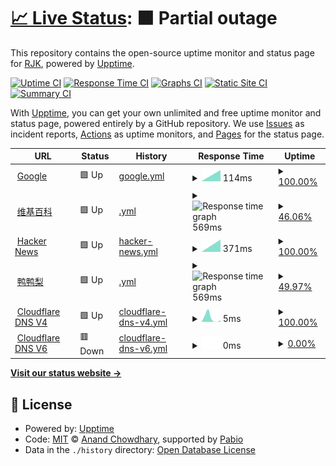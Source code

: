 # [📈 Live Status](https://upptime.yayal.cc): <!--live status--> **🟧 Partial outage**

This repository contains the open-source uptime monitor and status page for [RJK](https://www.yayal.cc/), powered by [Upptime](https://github.com/upptime/upptime).

[![Uptime CI](https://github.com/Iuleoo/Upptime/workflows/Uptime%20CI/badge.svg)](https://github.com/Iuleoo/Upptime/actions?query=workflow%3A%22Uptime+CI%22)
[![Response Time CI](https://github.com/Iuleoo/Upptime/workflows/Response%20Time%20CI/badge.svg)](https://github.com/Iuleoo/Upptime/actions?query=workflow%3A%22Response+Time+CI%22)
[![Graphs CI](https://github.com/Iuleoo/Upptime/workflows/Graphs%20CI/badge.svg)](https://github.com/Iuleoo/Upptime/actions?query=workflow%3A%22Graphs+CI%22)
[![Static Site CI](https://github.com/Iuleoo/Upptime/workflows/Static%20Site%20CI/badge.svg)](https://github.com/Iuleoo/Upptime/actions?query=workflow%3A%22Static+Site+CI%22)
[![Summary CI](https://github.com/Iuleoo/Upptime/workflows/Summary%20CI/badge.svg)](https://github.com/Iuleoo/Upptime/actions?query=workflow%3A%22Summary+CI%22)

With [Upptime](https://upptime.js.org), you can get your own unlimited and free uptime monitor and status page, powered entirely by a GitHub repository. We use [Issues](https://github.com/Iuleoo/Upptime/issues) as incident reports, [Actions](https://github.com/Iuleoo/Upptime/actions) as uptime monitors, and [Pages](https://upptime.yayal.cc) for the status page.

<!--start: status pages-->
<!-- This summary is generated by Upptime (https://github.com/upptime/upptime) -->
<!-- Do not edit this manually, your changes will be overwritten -->
<!-- prettier-ignore -->
| URL | Status | History | Response Time | Uptime |
| --- | ------ | ------- | ------------- | ------ |
| <img alt="" src="https://icons.duckduckgo.com/ip3/www.google.com.ico" height="13"> [Google](https://www.google.com) | 🟩 Up | [google.yml](https://github.com/Iuleoo/Upptime/commits/HEAD/history/google.yml) | <details><summary><img alt="Response time graph" src="./graphs/google/response-time-week.png" height="20"> 114ms</summary><br><a href="https://upptime.yayal.cc/history/google"><img alt="Response time 114" src="https://img.shields.io/endpoint?url=https%3A%2F%2Fraw.githubusercontent.com%2FIuleoo%2FUpptime%2FHEAD%2Fapi%2Fgoogle%2Fresponse-time.json"></a><br><a href="https://upptime.yayal.cc/history/google"><img alt="24-hour response time 114" src="https://img.shields.io/endpoint?url=https%3A%2F%2Fraw.githubusercontent.com%2FIuleoo%2FUpptime%2FHEAD%2Fapi%2Fgoogle%2Fresponse-time-day.json"></a><br><a href="https://upptime.yayal.cc/history/google"><img alt="7-day response time 114" src="https://img.shields.io/endpoint?url=https%3A%2F%2Fraw.githubusercontent.com%2FIuleoo%2FUpptime%2FHEAD%2Fapi%2Fgoogle%2Fresponse-time-week.json"></a><br><a href="https://upptime.yayal.cc/history/google"><img alt="30-day response time 114" src="https://img.shields.io/endpoint?url=https%3A%2F%2Fraw.githubusercontent.com%2FIuleoo%2FUpptime%2FHEAD%2Fapi%2Fgoogle%2Fresponse-time-month.json"></a><br><a href="https://upptime.yayal.cc/history/google"><img alt="1-year response time 114" src="https://img.shields.io/endpoint?url=https%3A%2F%2Fraw.githubusercontent.com%2FIuleoo%2FUpptime%2FHEAD%2Fapi%2Fgoogle%2Fresponse-time-year.json"></a></details> | <details><summary><a href="https://upptime.yayal.cc/history/google">100.00%</a></summary><a href="https://upptime.yayal.cc/history/google"><img alt="All-time uptime 100.00%" src="https://img.shields.io/endpoint?url=https%3A%2F%2Fraw.githubusercontent.com%2FIuleoo%2FUpptime%2FHEAD%2Fapi%2Fgoogle%2Fuptime.json"></a><br><a href="https://upptime.yayal.cc/history/google"><img alt="24-hour uptime 100.00%" src="https://img.shields.io/endpoint?url=https%3A%2F%2Fraw.githubusercontent.com%2FIuleoo%2FUpptime%2FHEAD%2Fapi%2Fgoogle%2Fuptime-day.json"></a><br><a href="https://upptime.yayal.cc/history/google"><img alt="7-day uptime 100.00%" src="https://img.shields.io/endpoint?url=https%3A%2F%2Fraw.githubusercontent.com%2FIuleoo%2FUpptime%2FHEAD%2Fapi%2Fgoogle%2Fuptime-week.json"></a><br><a href="https://upptime.yayal.cc/history/google"><img alt="30-day uptime 100.00%" src="https://img.shields.io/endpoint?url=https%3A%2F%2Fraw.githubusercontent.com%2FIuleoo%2FUpptime%2FHEAD%2Fapi%2Fgoogle%2Fuptime-month.json"></a><br><a href="https://upptime.yayal.cc/history/google"><img alt="1-year uptime 100.00%" src="https://img.shields.io/endpoint?url=https%3A%2F%2Fraw.githubusercontent.com%2FIuleoo%2FUpptime%2FHEAD%2Fapi%2Fgoogle%2Fuptime-year.json"></a></details>
| <img alt="" src="https://icons.duckduckgo.com/ip3/zh.wikipedia.org.ico" height="13"> [维基百科](https://zh.wikipedia.org) | 🟩 Up | [.yml](https://github.com/Iuleoo/Upptime/commits/HEAD/history/.yml) | <details><summary><img alt="Response time graph" src="./graphs//response-time-week.png" height="20"> 569ms</summary><br><a href="https://upptime.yayal.cc/history/"><img alt="Response time 569" src="https://img.shields.io/endpoint?url=https%3A%2F%2Fraw.githubusercontent.com%2FIuleoo%2FUpptime%2FHEAD%2Fapi%2F%2Fresponse-time.json"></a><br><a href="https://upptime.yayal.cc/history/"><img alt="24-hour response time 569" src="https://img.shields.io/endpoint?url=https%3A%2F%2Fraw.githubusercontent.com%2FIuleoo%2FUpptime%2FHEAD%2Fapi%2F%2Fresponse-time-day.json"></a><br><a href="https://upptime.yayal.cc/history/"><img alt="7-day response time 569" src="https://img.shields.io/endpoint?url=https%3A%2F%2Fraw.githubusercontent.com%2FIuleoo%2FUpptime%2FHEAD%2Fapi%2F%2Fresponse-time-week.json"></a><br><a href="https://upptime.yayal.cc/history/"><img alt="30-day response time 569" src="https://img.shields.io/endpoint?url=https%3A%2F%2Fraw.githubusercontent.com%2FIuleoo%2FUpptime%2FHEAD%2Fapi%2F%2Fresponse-time-month.json"></a><br><a href="https://upptime.yayal.cc/history/"><img alt="1-year response time 569" src="https://img.shields.io/endpoint?url=https%3A%2F%2Fraw.githubusercontent.com%2FIuleoo%2FUpptime%2FHEAD%2Fapi%2F%2Fresponse-time-year.json"></a></details> | <details><summary><a href="https://upptime.yayal.cc/history/">46.06%</a></summary><a href="https://upptime.yayal.cc/history/"><img alt="All-time uptime 46.06%" src="https://img.shields.io/endpoint?url=https%3A%2F%2Fraw.githubusercontent.com%2FIuleoo%2FUpptime%2FHEAD%2Fapi%2F%2Fuptime.json"></a><br><a href="https://upptime.yayal.cc/history/"><img alt="24-hour uptime 46.06%" src="https://img.shields.io/endpoint?url=https%3A%2F%2Fraw.githubusercontent.com%2FIuleoo%2FUpptime%2FHEAD%2Fapi%2F%2Fuptime-day.json"></a><br><a href="https://upptime.yayal.cc/history/"><img alt="7-day uptime 46.06%" src="https://img.shields.io/endpoint?url=https%3A%2F%2Fraw.githubusercontent.com%2FIuleoo%2FUpptime%2FHEAD%2Fapi%2F%2Fuptime-week.json"></a><br><a href="https://upptime.yayal.cc/history/"><img alt="30-day uptime 46.06%" src="https://img.shields.io/endpoint?url=https%3A%2F%2Fraw.githubusercontent.com%2FIuleoo%2FUpptime%2FHEAD%2Fapi%2F%2Fuptime-month.json"></a><br><a href="https://upptime.yayal.cc/history/"><img alt="1-year uptime 46.06%" src="https://img.shields.io/endpoint?url=https%3A%2F%2Fraw.githubusercontent.com%2FIuleoo%2FUpptime%2FHEAD%2Fapi%2F%2Fuptime-year.json"></a></details>
| <img alt="" src="https://icons.duckduckgo.com/ip3/news.ycombinator.com.ico" height="13"> [Hacker News](https://news.ycombinator.com) | 🟩 Up | [hacker-news.yml](https://github.com/Iuleoo/Upptime/commits/HEAD/history/hacker-news.yml) | <details><summary><img alt="Response time graph" src="./graphs/hacker-news/response-time-week.png" height="20"> 371ms</summary><br><a href="https://upptime.yayal.cc/history/hacker-news"><img alt="Response time 371" src="https://img.shields.io/endpoint?url=https%3A%2F%2Fraw.githubusercontent.com%2FIuleoo%2FUpptime%2FHEAD%2Fapi%2Fhacker-news%2Fresponse-time.json"></a><br><a href="https://upptime.yayal.cc/history/hacker-news"><img alt="24-hour response time 371" src="https://img.shields.io/endpoint?url=https%3A%2F%2Fraw.githubusercontent.com%2FIuleoo%2FUpptime%2FHEAD%2Fapi%2Fhacker-news%2Fresponse-time-day.json"></a><br><a href="https://upptime.yayal.cc/history/hacker-news"><img alt="7-day response time 371" src="https://img.shields.io/endpoint?url=https%3A%2F%2Fraw.githubusercontent.com%2FIuleoo%2FUpptime%2FHEAD%2Fapi%2Fhacker-news%2Fresponse-time-week.json"></a><br><a href="https://upptime.yayal.cc/history/hacker-news"><img alt="30-day response time 371" src="https://img.shields.io/endpoint?url=https%3A%2F%2Fraw.githubusercontent.com%2FIuleoo%2FUpptime%2FHEAD%2Fapi%2Fhacker-news%2Fresponse-time-month.json"></a><br><a href="https://upptime.yayal.cc/history/hacker-news"><img alt="1-year response time 371" src="https://img.shields.io/endpoint?url=https%3A%2F%2Fraw.githubusercontent.com%2FIuleoo%2FUpptime%2FHEAD%2Fapi%2Fhacker-news%2Fresponse-time-year.json"></a></details> | <details><summary><a href="https://upptime.yayal.cc/history/hacker-news">100.00%</a></summary><a href="https://upptime.yayal.cc/history/hacker-news"><img alt="All-time uptime 100.00%" src="https://img.shields.io/endpoint?url=https%3A%2F%2Fraw.githubusercontent.com%2FIuleoo%2FUpptime%2FHEAD%2Fapi%2Fhacker-news%2Fuptime.json"></a><br><a href="https://upptime.yayal.cc/history/hacker-news"><img alt="24-hour uptime 100.00%" src="https://img.shields.io/endpoint?url=https%3A%2F%2Fraw.githubusercontent.com%2FIuleoo%2FUpptime%2FHEAD%2Fapi%2Fhacker-news%2Fuptime-day.json"></a><br><a href="https://upptime.yayal.cc/history/hacker-news"><img alt="7-day uptime 100.00%" src="https://img.shields.io/endpoint?url=https%3A%2F%2Fraw.githubusercontent.com%2FIuleoo%2FUpptime%2FHEAD%2Fapi%2Fhacker-news%2Fuptime-week.json"></a><br><a href="https://upptime.yayal.cc/history/hacker-news"><img alt="30-day uptime 100.00%" src="https://img.shields.io/endpoint?url=https%3A%2F%2Fraw.githubusercontent.com%2FIuleoo%2FUpptime%2FHEAD%2Fapi%2Fhacker-news%2Fuptime-month.json"></a><br><a href="https://upptime.yayal.cc/history/hacker-news"><img alt="1-year uptime 100.00%" src="https://img.shields.io/endpoint?url=https%3A%2F%2Fraw.githubusercontent.com%2FIuleoo%2FUpptime%2FHEAD%2Fapi%2Fhacker-news%2Fuptime-year.json"></a></details>
| <img alt="" src="https://icons.duckduckgo.com/ip3/www.yayal.cc.ico" height="13"> [鸭鸭梨](https://www.yayal.cc) | 🟩 Up | [.yml](https://github.com/Iuleoo/Upptime/commits/HEAD/history/.yml) | <details><summary><img alt="Response time graph" src="./graphs//response-time-week.png" height="20"> 569ms</summary><br><a href="https://upptime.yayal.cc/history/"><img alt="Response time 569" src="https://img.shields.io/endpoint?url=https%3A%2F%2Fraw.githubusercontent.com%2FIuleoo%2FUpptime%2FHEAD%2Fapi%2F%2Fresponse-time.json"></a><br><a href="https://upptime.yayal.cc/history/"><img alt="24-hour response time 569" src="https://img.shields.io/endpoint?url=https%3A%2F%2Fraw.githubusercontent.com%2FIuleoo%2FUpptime%2FHEAD%2Fapi%2F%2Fresponse-time-day.json"></a><br><a href="https://upptime.yayal.cc/history/"><img alt="7-day response time 569" src="https://img.shields.io/endpoint?url=https%3A%2F%2Fraw.githubusercontent.com%2FIuleoo%2FUpptime%2FHEAD%2Fapi%2F%2Fresponse-time-week.json"></a><br><a href="https://upptime.yayal.cc/history/"><img alt="30-day response time 569" src="https://img.shields.io/endpoint?url=https%3A%2F%2Fraw.githubusercontent.com%2FIuleoo%2FUpptime%2FHEAD%2Fapi%2F%2Fresponse-time-month.json"></a><br><a href="https://upptime.yayal.cc/history/"><img alt="1-year response time 569" src="https://img.shields.io/endpoint?url=https%3A%2F%2Fraw.githubusercontent.com%2FIuleoo%2FUpptime%2FHEAD%2Fapi%2F%2Fresponse-time-year.json"></a></details> | <details><summary><a href="https://upptime.yayal.cc/history/">49.97%</a></summary><a href="https://upptime.yayal.cc/history/"><img alt="All-time uptime 49.97%" src="https://img.shields.io/endpoint?url=https%3A%2F%2Fraw.githubusercontent.com%2FIuleoo%2FUpptime%2FHEAD%2Fapi%2F%2Fuptime.json"></a><br><a href="https://upptime.yayal.cc/history/"><img alt="24-hour uptime 49.97%" src="https://img.shields.io/endpoint?url=https%3A%2F%2Fraw.githubusercontent.com%2FIuleoo%2FUpptime%2FHEAD%2Fapi%2F%2Fuptime-day.json"></a><br><a href="https://upptime.yayal.cc/history/"><img alt="7-day uptime 49.97%" src="https://img.shields.io/endpoint?url=https%3A%2F%2Fraw.githubusercontent.com%2FIuleoo%2FUpptime%2FHEAD%2Fapi%2F%2Fuptime-week.json"></a><br><a href="https://upptime.yayal.cc/history/"><img alt="30-day uptime 49.97%" src="https://img.shields.io/endpoint?url=https%3A%2F%2Fraw.githubusercontent.com%2FIuleoo%2FUpptime%2FHEAD%2Fapi%2F%2Fuptime-month.json"></a><br><a href="https://upptime.yayal.cc/history/"><img alt="1-year uptime 49.97%" src="https://img.shields.io/endpoint?url=https%3A%2F%2Fraw.githubusercontent.com%2FIuleoo%2FUpptime%2FHEAD%2Fapi%2F%2Fuptime-year.json"></a></details>
| <img alt="" src="https://icons.duckduckgo.com/ip3/null.ico" height="13"> [Cloudflare DNS V4](1.1.1.1) | 🟩 Up | [cloudflare-dns-v4.yml](https://github.com/Iuleoo/Upptime/commits/HEAD/history/cloudflare-dns-v4.yml) | <details><summary><img alt="Response time graph" src="./graphs/cloudflare-dns-v4/response-time-week.png" height="20"> 5ms</summary><br><a href="https://upptime.yayal.cc/history/cloudflare-dns-v4"><img alt="Response time 5" src="https://img.shields.io/endpoint?url=https%3A%2F%2Fraw.githubusercontent.com%2FIuleoo%2FUpptime%2FHEAD%2Fapi%2Fcloudflare-dns-v4%2Fresponse-time.json"></a><br><a href="https://upptime.yayal.cc/history/cloudflare-dns-v4"><img alt="24-hour response time 5" src="https://img.shields.io/endpoint?url=https%3A%2F%2Fraw.githubusercontent.com%2FIuleoo%2FUpptime%2FHEAD%2Fapi%2Fcloudflare-dns-v4%2Fresponse-time-day.json"></a><br><a href="https://upptime.yayal.cc/history/cloudflare-dns-v4"><img alt="7-day response time 5" src="https://img.shields.io/endpoint?url=https%3A%2F%2Fraw.githubusercontent.com%2FIuleoo%2FUpptime%2FHEAD%2Fapi%2Fcloudflare-dns-v4%2Fresponse-time-week.json"></a><br><a href="https://upptime.yayal.cc/history/cloudflare-dns-v4"><img alt="30-day response time 5" src="https://img.shields.io/endpoint?url=https%3A%2F%2Fraw.githubusercontent.com%2FIuleoo%2FUpptime%2FHEAD%2Fapi%2Fcloudflare-dns-v4%2Fresponse-time-month.json"></a><br><a href="https://upptime.yayal.cc/history/cloudflare-dns-v4"><img alt="1-year response time 5" src="https://img.shields.io/endpoint?url=https%3A%2F%2Fraw.githubusercontent.com%2FIuleoo%2FUpptime%2FHEAD%2Fapi%2Fcloudflare-dns-v4%2Fresponse-time-year.json"></a></details> | <details><summary><a href="https://upptime.yayal.cc/history/cloudflare-dns-v4">100.00%</a></summary><a href="https://upptime.yayal.cc/history/cloudflare-dns-v4"><img alt="All-time uptime 100.00%" src="https://img.shields.io/endpoint?url=https%3A%2F%2Fraw.githubusercontent.com%2FIuleoo%2FUpptime%2FHEAD%2Fapi%2Fcloudflare-dns-v4%2Fuptime.json"></a><br><a href="https://upptime.yayal.cc/history/cloudflare-dns-v4"><img alt="24-hour uptime 100.00%" src="https://img.shields.io/endpoint?url=https%3A%2F%2Fraw.githubusercontent.com%2FIuleoo%2FUpptime%2FHEAD%2Fapi%2Fcloudflare-dns-v4%2Fuptime-day.json"></a><br><a href="https://upptime.yayal.cc/history/cloudflare-dns-v4"><img alt="7-day uptime 100.00%" src="https://img.shields.io/endpoint?url=https%3A%2F%2Fraw.githubusercontent.com%2FIuleoo%2FUpptime%2FHEAD%2Fapi%2Fcloudflare-dns-v4%2Fuptime-week.json"></a><br><a href="https://upptime.yayal.cc/history/cloudflare-dns-v4"><img alt="30-day uptime 100.00%" src="https://img.shields.io/endpoint?url=https%3A%2F%2Fraw.githubusercontent.com%2FIuleoo%2FUpptime%2FHEAD%2Fapi%2Fcloudflare-dns-v4%2Fuptime-month.json"></a><br><a href="https://upptime.yayal.cc/history/cloudflare-dns-v4"><img alt="1-year uptime 100.00%" src="https://img.shields.io/endpoint?url=https%3A%2F%2Fraw.githubusercontent.com%2FIuleoo%2FUpptime%2FHEAD%2Fapi%2Fcloudflare-dns-v4%2Fuptime-year.json"></a></details>
| <img alt="" src="https://icons.duckduckgo.com/ip3/4700.ico" height="13"> [Cloudflare DNS V6](2606:4700:4700::1111) | 🟥 Down | [cloudflare-dns-v6.yml](https://github.com/Iuleoo/Upptime/commits/HEAD/history/cloudflare-dns-v6.yml) | <details><summary><img alt="Response time graph" src="./graphs/cloudflare-dns-v6/response-time-week.png" height="20"> 0ms</summary><br><a href="https://upptime.yayal.cc/history/cloudflare-dns-v6"><img alt="Response time 0" src="https://img.shields.io/endpoint?url=https%3A%2F%2Fraw.githubusercontent.com%2FIuleoo%2FUpptime%2FHEAD%2Fapi%2Fcloudflare-dns-v6%2Fresponse-time.json"></a><br><a href="https://upptime.yayal.cc/history/cloudflare-dns-v6"><img alt="24-hour response time 0" src="https://img.shields.io/endpoint?url=https%3A%2F%2Fraw.githubusercontent.com%2FIuleoo%2FUpptime%2FHEAD%2Fapi%2Fcloudflare-dns-v6%2Fresponse-time-day.json"></a><br><a href="https://upptime.yayal.cc/history/cloudflare-dns-v6"><img alt="7-day response time 0" src="https://img.shields.io/endpoint?url=https%3A%2F%2Fraw.githubusercontent.com%2FIuleoo%2FUpptime%2FHEAD%2Fapi%2Fcloudflare-dns-v6%2Fresponse-time-week.json"></a><br><a href="https://upptime.yayal.cc/history/cloudflare-dns-v6"><img alt="30-day response time 0" src="https://img.shields.io/endpoint?url=https%3A%2F%2Fraw.githubusercontent.com%2FIuleoo%2FUpptime%2FHEAD%2Fapi%2Fcloudflare-dns-v6%2Fresponse-time-month.json"></a><br><a href="https://upptime.yayal.cc/history/cloudflare-dns-v6"><img alt="1-year response time 0" src="https://img.shields.io/endpoint?url=https%3A%2F%2Fraw.githubusercontent.com%2FIuleoo%2FUpptime%2FHEAD%2Fapi%2Fcloudflare-dns-v6%2Fresponse-time-year.json"></a></details> | <details><summary><a href="https://upptime.yayal.cc/history/cloudflare-dns-v6">0.00%</a></summary><a href="https://upptime.yayal.cc/history/cloudflare-dns-v6"><img alt="All-time uptime 0.00%" src="https://img.shields.io/endpoint?url=https%3A%2F%2Fraw.githubusercontent.com%2FIuleoo%2FUpptime%2FHEAD%2Fapi%2Fcloudflare-dns-v6%2Fuptime.json"></a><br><a href="https://upptime.yayal.cc/history/cloudflare-dns-v6"><img alt="24-hour uptime 0.00%" src="https://img.shields.io/endpoint?url=https%3A%2F%2Fraw.githubusercontent.com%2FIuleoo%2FUpptime%2FHEAD%2Fapi%2Fcloudflare-dns-v6%2Fuptime-day.json"></a><br><a href="https://upptime.yayal.cc/history/cloudflare-dns-v6"><img alt="7-day uptime 0.00%" src="https://img.shields.io/endpoint?url=https%3A%2F%2Fraw.githubusercontent.com%2FIuleoo%2FUpptime%2FHEAD%2Fapi%2Fcloudflare-dns-v6%2Fuptime-week.json"></a><br><a href="https://upptime.yayal.cc/history/cloudflare-dns-v6"><img alt="30-day uptime 0.00%" src="https://img.shields.io/endpoint?url=https%3A%2F%2Fraw.githubusercontent.com%2FIuleoo%2FUpptime%2FHEAD%2Fapi%2Fcloudflare-dns-v6%2Fuptime-month.json"></a><br><a href="https://upptime.yayal.cc/history/cloudflare-dns-v6"><img alt="1-year uptime 0.00%" src="https://img.shields.io/endpoint?url=https%3A%2F%2Fraw.githubusercontent.com%2FIuleoo%2FUpptime%2FHEAD%2Fapi%2Fcloudflare-dns-v6%2Fuptime-year.json"></a></details>

<!--end: status pages-->

[**Visit our status website →**](https://upptime.yayal.cc)

## 📄 License

- Powered by: [Upptime](https://github.com/upptime/upptime)
- Code: [MIT](./LICENSE) © [Anand Chowdhary](https://anandchowdhary.com), supported by [Pabio](https://pabio.com)
- Data in the `./history` directory: [Open Database License](https://opendatacommons.org/licenses/odbl/1-0/)
